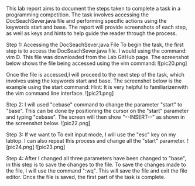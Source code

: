 This lab report aims to document the steps taken to complete a task in a programming competition. 
The task involves accessing the DocSeachSever.java file and performing specific actions using the keywords start and base. 
The report will provide screenshots of each step, as well as keys and hints to help guide the reader through the process.

Step 1: Accessing the DocSeachSever.java File
To begin the task, the first step is to access the DocSeachSever.java file. 
I would using the command: vim<space> D<tag><enter>. 
This file was downloaded from the Lab GitHub page. The screenshot below shows the file being accessed using the vim command:
![pic20.png]
  
Once the file is accessed,I will proceed to the next step of the task, which involves using the keywords start and base.
The screenshot below is the example using the start command:
Hint: It is very helpful to familiarizenwith the vim command line interface.
![pic21.png]
 
Step 2: I will used "cebase" command to change the parameter "start" to "base". This can be done by positioning the cursor on the "start" parameter and typing "cebase". The screen will then show "--INSERT--" as shown in the screenshot below. 
![pic22.png]
  
Step 3: If we want to To exit input mode, I will use the "esc" key on my labtop. I can also repeat this process and change all the "start" parameter. 
![pic24.png]
![pic23.png]

Step 4: After I changed all three parameters have been changed to "base", in this step is to save the changes to the file.
To save the changes made to the file, I will use the command ":wq<enter>". This will save the file and exit the file editor. 
Once the file is saved, the first part of the task is complete.
